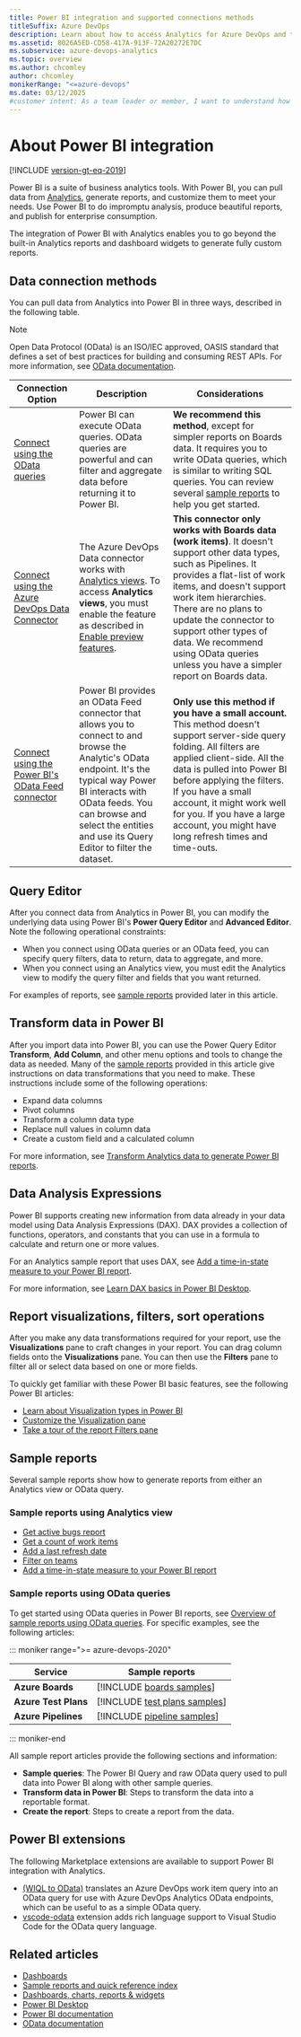 ```yaml
---
title: Power BI integration and supported connections methods
titleSuffix: Azure DevOps
description: Learn about how to access Analytics for Azure DevOps and the different integration options you can use to connect to Power BI.
ms.assetid: 8026A5ED-CD58-417A-913F-72A20272E7DC
ms.subservice: azure-devops-analytics
ms.topic: overview
ms.author: chcomley
author: chcomley
monikerRange: "<=azure-devops"
ms.date: 03/12/2025
#customer intent: As a team leader or member, I want to understand how to pull data from analytics to use in Power BI reports.
---
```


# About Power BI integration

[!INCLUDE [version-gt-eq-2019](../../includes/version-gt-eq-2019.md)]

Power BI is a suite of business analytics tools. With Power BI, you can pull data from [Analytics](what-is-analytics.md), generate reports, and customize them to meet your needs. Use Power BI to do impromptu analysis, produce beautiful reports, and publish for enterprise consumption.

The integration of Power BI with Analytics enables you to go beyond the built-in Analytics reports and dashboard widgets to generate fully custom reports.

## Data connection methods

You can pull data from Analytics into Power BI in three ways, described in the following table.

> [!NOTE]  
> Open Data Protocol (OData) is an ISO/IEC approved, OASIS standard that defines a set of best practices for building and consuming REST APIs. For more information, see [OData documentation](/odata/).

| **Connection Option** | **Description** | **Considerations** |
|-----------------------|-----------------|--------------------|
| [Connect using the OData queries](odataquery-connect.md) | Power BI can execute OData queries. OData queries are powerful and can filter and aggregate data before returning it to Power BI. | **We recommend this method**, except for simpler reports on Boards data. It requires you to write OData queries, which is similar to writing SQL queries. You can review several [sample reports](sample-odata-overview.md) to help you get started. |
| [Connect using the Azure DevOps Data Connector](data-connector-connect.md) | The Azure DevOps Data connector works with [Analytics views](what-are-analytics-views.md). To access **Analytics views**, you must enable the feature as described in [Enable preview features](../../project/navigation/preview-features.md). | **This connector only works with Boards data (work items)**. It doesn't support other data types, such as Pipelines. It provides a flat-list of work items, and doesn't support work item hierarchies. There are no plans to update the connector to support other types of data. We recommend using OData queries unless you have a simpler report on Boards data. |
| [Connect using the Power BI's OData Feed connector](access-analytics-power-bi.md) | Power BI provides an OData Feed connector that allows you to connect to and browse the Analytic's OData endpoint. It's the typical way Power BI interacts with OData feeds. You can browse and select the entities and use its Query Editor to filter the dataset. | **Only use this method if you have a small account.** This method doesn't support server-side query folding. All filters are applied client-side. All the data is pulled into Power BI before applying the filters. If you have a small account, it might work well for you. If you have a large account, you might have long refresh times and time-outs. |

## Query Editor

After you connect data from Analytics in Power BI, you can modify the underlying data using Power BI's **Power Query Editor** and **Advanced Editor**. Note the following operational constraints:

- When you connect using OData queries or an OData feed, you can specify query filters, data to return, data to aggregate, and more.
- When you connect using an Analytics view, you must edit the Analytics view to modify the query filter and fields that you want returned.

For examples of reports, see [sample reports](#sample-reports) provided later in this article.

## Transform data in Power BI

After you import data into Power BI, you can use the Power Query Editor **Transform**, **Add Column**, and other menu options and tools to change the data as needed. Many of the [sample reports](#sample-reports) provided in this article give instructions on data transformations that you need to make. These instructions include some of the following operations:

- Expand data columns
- Pivot columns
- Transform a column data type
- Replace null values in column data
- Create a custom field and a calculated column

For more information, see [Transform Analytics data to generate Power BI reports](transform-analytics-data-report-generation.md).

## Data Analysis Expressions

Power BI supports creating new information from data already in your data model using Data Analysis Expressions (DAX). DAX provides a collection of functions, operators, and constants that you can use in a formula to calculate and return one or more values.

For an Analytics sample report that uses DAX, see [Add a time-in-state measure to your Power BI report](create-timeinstate-report.md).

For more information, see [Learn DAX basics in Power BI Desktop](/power-bi/transform-model/desktop-quickstart-learn-dax-basics).

## Report visualizations, filters, sort operations

After you make any data transformations required for your report, use the **Visualizations** pane to craft changes in your report. You can drag column fields onto the **Visualizations** pane. You can then use the **Filters** pane to filter all or select data based on one or more fields.

To quickly get familiar with these Power BI basic features, see the following Power BI articles:

- [Learn about Visualization types in Power BI](/power-bi/visuals/power-bi-visualization-types-for-reports-and-q-and-a)
- [Customize the Visualization pane](/power-bi/visuals/power-bi-report-visualizations)
- [Take a tour of the report Filters pane](/power-bi/consumer/end-user-report-filter)

## Sample reports

Several sample reports show how to generate reports from either an Analytics view or OData query.

### Sample reports using Analytics view

- [Get active bugs report](active-bugs-sample-report.md)  
- [Get a count of work items](data-connector-examples.md)  
- [Add a last refresh date](add-last-refresh-time.md)
- [Filter on teams](create-team-filter.md)
- [Add a time-in-state measure to your Power BI report](create-timeinstate-report.md)

### Sample reports using OData queries

To get started using OData queries in Power BI reports, see [Overview of sample reports using OData queries](sample-odata-overview.md). For specific examples, see the following articles:

::: moniker range=">= azure-devops-2020"

|Service  |Sample reports  |
|------------------|---------------------|
|**Azure Boards**|[!INCLUDE [boards samples](includes/sample-fulllist.md)]|
|**Azure Test Plans**  | [!INCLUDE [test plans samples](includes/sample-full-list-test-plans.md)] |
|**Azure Pipelines** |[!INCLUDE [pipeline samples](includes/sample-full-list-pipelines.md)]|

::: moniker-end

All sample report articles provide the following sections and information:

- **Sample queries**: The Power BI Query and raw OData query used to pull data into Power BI along with other sample queries.
- **Transform data in Power BI**: Steps to transform the data into a reportable format.
- **Create the report**: Steps to create a report from the data.

## Power BI extensions

The following Marketplace extensions are available to support Power BI integration with Analytics.

- [(WIQL to OData)](https://marketplace.visualstudio.com/items?itemName=ms-eswm.wiql-to-odata) translates an Azure DevOps work item query into an OData query for use with Azure DevOps Analytics OData endpoints, which can be useful to as a simple OData query.
- [vscode-odata](https://marketplace.visualstudio.com/items?itemName=stansw.vscode-odata) extension adds rich language support to Visual Studio Code for the OData query language.

## Related articles

- [Dashboards](../dashboards/dashboards.md)
- [Sample reports and quick reference index](../extend-analytics/quick-ref.md)
- [Dashboards, charts, reports & widgets](../dashboards/overview.md)
- [Power BI Desktop](/power-bi/fundamentals/desktop-get-the-desktop)
- [Power BI documentation](/power-bi)
- [OData documentation](/odata/)
